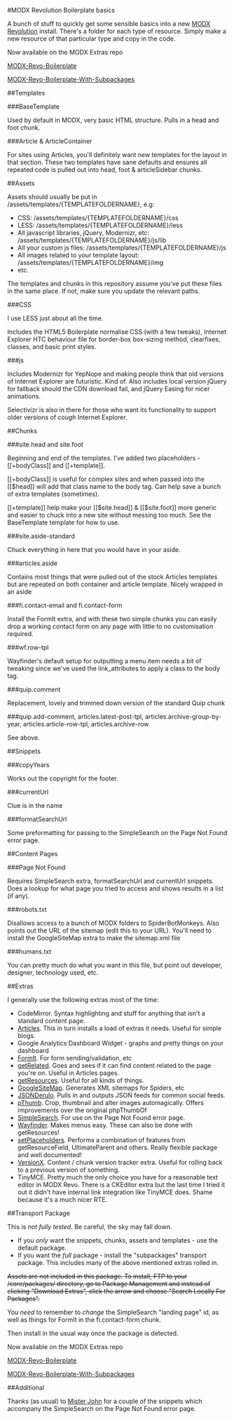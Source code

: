 #MODX Revolution Boilerplate basics

A bunch of stuff to quickly get some sensible basics into a new [MODX Revolution](http://modx.com/) install. There's a folder for each type of resource. Simply make a new resource of that particular type and copy in the code.

Now available on the MODX Extras repo

[MODX-Revo-Boilerplate](http://modx.com/extras/package/modxrevoboilerplate)

[MODX-Revo-Boilerplate-With-Subpackages](http://modx.com/extras/package/modxrevoboilerplatewithsubpackages)

##Templates

###BaseTemplate

Used by default in MODX, very basic HTML structure. Pulls in a head and foot chunk.

###Article & ArticleContainer

For sites using Articles, you'll definitely want new templates for the layout in that section. These two templates have sane defaults and ensures all repeated code is pulled out into head, foot & articleSidebar chunks.


##Assets

Assets should usually be put in /assets/templates/{TEMPLATEFOLDERNAME}, e.g:

* CSS: /assets/templates/{TEMPLATEFOLDERNAME}/css
* LESS: /assets/templates/{TEMPLATEFOLDERNAME}/less
* All javascript libraries, jQuery, Modernizr, etc: /assets/templates/{TEMPLATEFOLDERNAME}/js/lib
* All your custom js files: /assets/templates/{TEMPLATEFOLDERNAME}/js
* All images related to your template layout: /assets/templates/{TEMPLATEFOLDERNAME}/img
* etc.

The templates and chunks in this repository assume you've put these files in the same place. If not, make sure you update the relevant paths.

###CSS

I use LESS just about all the time.

Includes the HTML5 Boilerplate normalise CSS (with a few tweaks), Internet Explorer HTC behaviour file for border-box box-sizing method, clearfixes, classes, and basic print styles.

###js

Includes Modernizr for YepNope and making people think that old versions of Internet Explorer are futuristic. Kind of. Also includes local version jQuery for fallback should the CDN download fail, and jQuery Easing for nicer animations.

Selectivizr is also in there for those who want its functionality to support older versions of *cough* Internet Explorer.


##Chunks

###site.head and site.foot

Beginning and end of the templates. I've added two placeholders - [[+bodyClass]] and [[+template]].

[[+bodyClass]] is useful for complex sites and when passed into the [[$head]] will add that class name to the body tag. Can help save a bunch of extra templates (sometimes).

[[+template]] help make your [[$site.head]] & [[$site.foot]] more generic and easier to chuck into a new site without messing too much. See the BaseTemplate template for how to use.

###site.aside-standard

Chuck everything in here that you would have in your aside.

###articles.aside

Contains most things that were pulled out of the stock Articles templates but are repeated on both container and article template. Nicely wrapped in an aside

###fi.contact-email and fi.contact-form

Install the FormIt extra, and with these two simple chunks you can easily drop a working contact form on any page with little to no customisation required.

###wf.row-tpl

Wayfinder's default setup for outputting a menu item needs a bit of tweaking since we've used the link_attributes to apply a class to the body tag.

###quip.comment

Replacement, lovely and trimmed down version of the standard Quip chunk

###quip.add-comment, articles.latest-post-tpl, articles.archive-group-by-year, articles.article-row-tpl, articles.archive-row

See above.


##Snippets

###copyYears

Works out the copyright for the footer.

###currentUrl

Clue is in the name

###formatSearchUrl

Some preformatting for passing to the SimpleSearch on the Page Not Found error page.


##Content Pages

###Page Not Found

Requires SimpleSearch extra, formatSearchUrl and currentUrl snippets. Does a lookup for what page you tried to access and shows results in a list (if any).

###robots.txt

Disallows access to a bunch of MODX folders to SpiderBotMonkeys. Also points out the URL of the sitemap (edit this to your URL). You'll need to install the GoogleSiteMap extra to make the sitemap.xml file

###humans.txt

You can pretty much do what you want in this file, but point out developer, designer, technology used, etc.


##Extras

I generally use the following extras most of the time:

* CodeMirror. Syntax highlighting and stuff for anything that isn't a standard content page.
* [Articles](http://rtfm.modx.com/extras/revo/articles). This in turn installs a load of extras it needs. Useful for simple blogs.
* Google Analytics Dashboard Widget - graphs and pretty things on your dashboard
* [FormIt](http://rtfm.modx.com/extras/revo/formit). For form sending/validation, etc
* [getRelated](http://rtfm.modx.com/extras/revo/getrelated). Goes and sees if it can find content related to the page you're on. Useful in Articles pages.
* [getResources](http://rtfm.modx.com/extras/revo/getresources). Useful for all kinds of things.
* [GoogleSiteMap](http://rtfm.modx.com/extras/revo/googlesitemap). Generates XML sitemaps for Spiders, etc
* [JSONDerulo](http://modx.com/extras/package/jsonderulo). Pulls in and outputs JSON feeds for common social feeds.
* [pThumb](https://github.com/oo12/phpThumbOf). Crop, thumbnail and alter images automagically. Offers improvements over the original phpThumbOf
* [SimpleSearch](http://rtfm.modx.com/extras/revo/simplesearch). For use on the Page Not Found error page.
* [Wayfinder](http://rtfm.modx.com/extras/revo/wayfinder). Makes menus easy. These can also be done with getResources!
* [setPlaceholders](https://github.com/oo12/setPlaceholders/). Performs a combination of features from getResourceField, UltimateParent and others. Really flexible package and well documented!
* [VersionX](https://github.com/Mark-H/VersionX2). Content / chunk version tracker extra. Useful for rolling back to a previous version of something.
* TinyMCE. Pretty much the only choice you have for a reasonable text editor in MODX Revo. There is a CKEditor extra but the last time I tried it out it didn't have internal link integration like TinyMCE does. Shame because it's a much nicer RTE.


##Transport Package

This is *not* *fully* *tested*. Be careful, the sky may fall down.

* If you *only* want the snippets, chunks, assets and templates - use the default package.
* If you want the *full* package - install the "subpackages" transport package. This includes many of the above mentioned extras rolled in.

<del>Assets are not included in this package. To install, FTP to your /core/packages/ directory, go to Package Management and instead of clicking "Download Extras", click the arrow and choose "Search Locally For Packages".

You _need_ to remember to _change_ the SimpleSearch "landing page" id, as well as things for FormIt in the fi.contact-form chunk.

Then install in the usual way once the package is detected.</del>

Now available on the MODX Extras repo

[MODX-Revo-Boilerplate](http://modx.com/extras/package/modxrevoboilerplate)

[MODX-Revo-Boilerplate-With-Subpackages](http://modx.com/extras/package/modxrevoboilerplatewithsubpackages)

##Additional

Thanks (as usual) to [Mister John](https://github.com/johnnoel) for a couple of the snippets which accompany the SimpleSearch on the Page Not Found error page.
